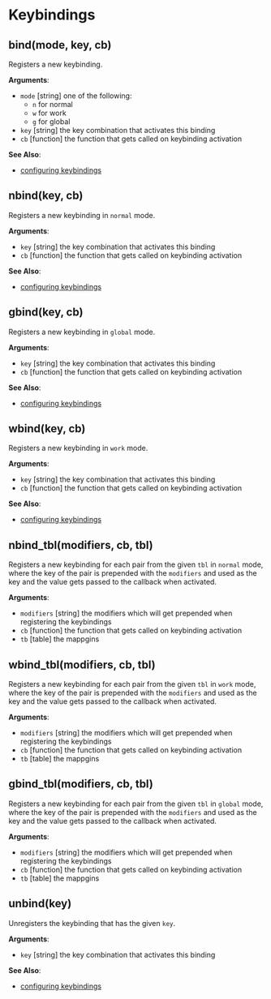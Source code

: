 # Keybindings

## bind(mode, key, cb)

Registers a new keybinding.

**Arguments**:
* `mode` [string] one of the following:
  * `n` for normal
  * `w` for work
  * `g` for global
* `key` [string] the key combination that activates this binding
* `cb` [function] the function that gets called on keybinding activation

**See Also**:
* [configuring keybindings](../configuration/keybindings.html)

## nbind(key, cb)

Registers a new keybinding in `normal` mode.

**Arguments**:
* `key` [string] the key combination that activates this binding
* `cb` [function] the function that gets called on keybinding activation

**See Also**:
* [configuring keybindings](../configuration/keybindings.html)

## gbind(key, cb)

Registers a new keybinding in `global` mode.

**Arguments**:
* `key` [string] the key combination that activates this binding
* `cb` [function] the function that gets called on keybinding activation

**See Also**:
* [configuring keybindings](../configuration/keybindings.html)

## wbind(key, cb)

Registers a new keybinding in `work` mode.

**Arguments**:
* `key` [string] the key combination that activates this binding
* `cb` [function] the function that gets called on keybinding activation

**See Also**:
* [configuring keybindings](../configuration/keybindings.html)

## nbind_tbl(modifiers, cb, tbl)

Registers a new keybinding for each pair from the given `tbl` in `normal` mode,
where the key of the pair is prepended with the `modifiers` and used as the key 
and the value gets passed to the callback when activated.

**Arguments**:
* `modifiers` [string] the modifiers which will get prepended when registering the keybindings
* `cb` [function] the function that gets called on keybinding activation
* `tb` [table] the mappgins

## wbind_tbl(modifiers, cb, tbl)

Registers a new keybinding for each pair from the given `tbl` in `work` mode,
where the key of the pair is prepended with the `modifiers` and used as the key 
and the value gets passed to the callback when activated.

**Arguments**:
* `modifiers` [string] the modifiers which will get prepended when registering the keybindings
* `cb` [function] the function that gets called on keybinding activation
* `tb` [table] the mappgins

## gbind_tbl(modifiers, cb, tbl)

Registers a new keybinding for each pair from the given `tbl` in `global` mode,
where the key of the pair is prepended with the `modifiers` and used as the key 
and the value gets passed to the callback when activated.

**Arguments**:
* `modifiers` [string] the modifiers which will get prepended when registering the keybindings
* `cb` [function] the function that gets called on keybinding activation
* `tb` [table] the mappgins

## unbind(key)

Unregisters the keybinding that has the given `key`.

**Arguments**:
* `key` [string] the key combination that activates this binding

**See Also**:
* [configuring keybindings](../configuration/keybindings.html)
